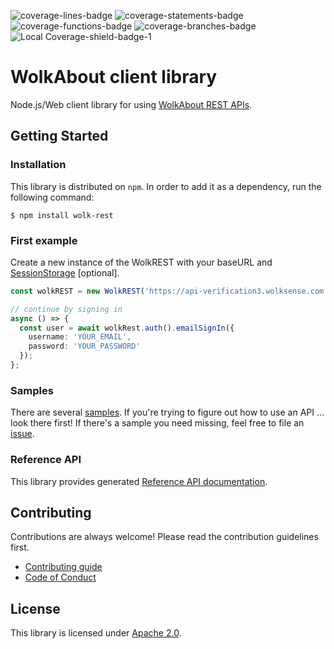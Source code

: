 ![coverage-lines-badge](https://img.shields.io/badge/Lines-76.91%25%20%28393%2F511%29-yellow.svg)
![coverage-statements-badge](https://img.shields.io/badge/Statements-76.56%25%20%28454%2F593%29-yellow.svg)
![coverage-functions-badge](https://img.shields.io/badge/Functions-78.63%25%20%28103%2F131%29-yellow.svg)
![coverage-branches-badge](https://img.shields.io/badge/Branches-63.83%25%20%2830%2F47%29-yellow.svg)
![Local Coverage-shield-badge-1](https://img.shields.io/badge/Local%20Coverage-100%25-brightgreen.svg)

# WolkAbout client library

Node.js/Web client library for using [WolkAbout REST APIs](https://restapi.wolkabout.com/).

## Getting Started

### Installation

This library is distributed on `npm`. In order to add it as a dependency, run the following command:

`$ npm install wolk-rest`

### First example

Create a new instance of the WolkREST with your baseURL and [SessionStorage](src/model/SessionStorage.ts) [optional].

```typescript
const wolkREST = new WolkREST('https://api-verification3.wolksense.com');

// continue by signing in
async () => {
  const user = await wolkRest.auth().emailSignIn({
    username: 'YOUR_EMAIL',
    password: 'YOUR_PASSWORD'
  });
};
```

### Samples
There are several [samples](samples/). If you're trying to figure out how to use an API ... look there first!
If there's a sample you need missing, feel free to file an [issue](https://github.com/Wolkabout/wolk-rest/issues/new).

### Reference API
This library provides generated [Reference API documentation](https://wolkabout.github.io/wolk-rest).

## Contributing

Contributions are always welcome! Please read the contribution guidelines first.
- [Contributing guide](.github/CONTRIBUTING.md)
- [Code of Conduct](.github/CODE_OF_CONDUCT.md)

## License

This library is licensed under [Apache 2.0](LICENSE.md).
